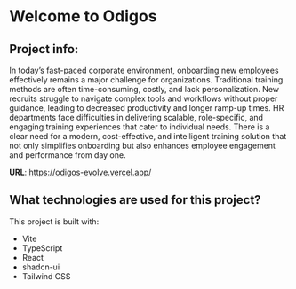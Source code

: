 # Welcome to Odigos

## Project info:

In today’s fast-paced corporate environment, onboarding new employees effectively remains a major challenge for organizations. Traditional training methods are often time-consuming, costly, and lack personalization. New recruits struggle to navigate complex tools and workflows without proper guidance, leading to decreased productivity and longer ramp-up times. HR departments face difficulties in delivering scalable, role-specific, and engaging training experiences that cater to individual needs. There is a clear need for a modern, cost-effective, and intelligent training solution that not only simplifies onboarding but also enhances employee engagement and performance from day one.


**URL**: https://odigos-evolve.vercel.app/

## What technologies are used for this project?

This project is built with:

- Vite
- TypeScript
- React
- shadcn-ui
- Tailwind CSS
